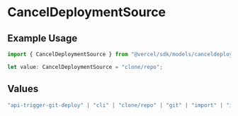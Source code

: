 # CancelDeploymentSource

## Example Usage

```typescript
import { CancelDeploymentSource } from "@vercel/sdk/models/canceldeploymentop.js";

let value: CancelDeploymentSource = "clone/repo";
```

## Values

```typescript
"api-trigger-git-deploy" | "cli" | "clone/repo" | "git" | "import" | "import/repo" | "redeploy" | "v0-web"
```